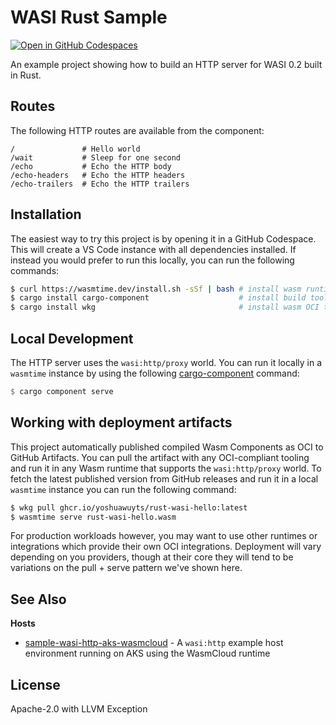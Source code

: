 # WASI Rust Sample

[![Open in GitHub Codespaces](https://github.com/codespaces/badge.svg)](https://codespaces.new/yoshuawuyts/rust-wasi-hello)

An example project showing how to build an HTTP server for WASI 0.2 built in
Rust.

## Routes

The following HTTP routes are available from the component:

```text
/               # Hello world
/wait           # Sleep for one second
/echo           # Echo the HTTP body
/echo-headers   # Echo the HTTP headers
/echo-trailers  # Echo the HTTP trailers
```

## Installation

The easiest way to try this project is by opening it in a GitHub Codespace. This
will create a VS Code instance with all dependencies installed. If instead you
would prefer to run this locally, you can run the following commands:

```bash
$ curl https://wasmtime.dev/install.sh -sSf | bash # install wasm runtime
$ cargo install cargo-component                    # install build tooling
$ cargo install wkg                                # install wasm OCI tooling
```

## Local Development

The HTTP server uses the `wasi:http/proxy` world. You can run it locally in a
`wasmtime` instance by using the following [cargo-component] command:

```rust
$ cargo component serve
```

## Working with deployment artifacts

This project automatically published compiled Wasm Components as OCI to GitHub
Artifacts. You can pull the artifact with any OCI-compliant tooling and run it
in any Wasm runtime that supports the `wasi:http/proxy` world. To fetch the
latest published version from GitHub releases and run it in a local `wasmtime`
instance you can run the following command:

```bash
$ wkg pull ghcr.io/yoshuawuyts/rust-wasi-hello:latest
$ wasmtime serve rust-wasi-hello.wasm
```

For production workloads however, you may want to use other runtimes or
integrations which provide their own OCI integrations. Deployment will vary
depending on you providers, though at their core they will tend to be variations
on the pull + serve pattern we've shown here.

## See Also

**Hosts**
- [sample-wasi-http-aks-wasmcloud](https://github.com/yoshuawuyts/sample-wasi-http-aks-wasmcloud) - A `wasi:http` example host environment running on AKS using the WasmCloud runtime

## License

Apache-2.0 with LLVM Exception

[cargo-component]: https://github.com/bytecodealliance/cargo-component
